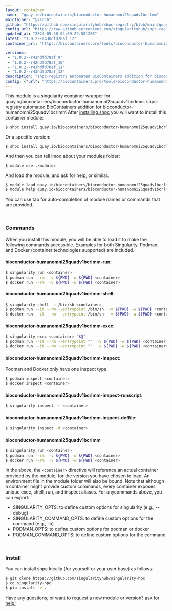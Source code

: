 ```yaml
---
layout: container
name:  "quay.io/biocontainers/bioconductor-humanomni25quadv1bcrlmm"
maintainer: "@vsoch"
github: "https://github.com/singularityhub/shpc-registry/blob/main/quay.io/biocontainers/bioconductor-humanomni25quadv1bcrlmm/container.yaml"
config_url: "https://raw.githubusercontent.com/singularityhub/shpc-registry/main/quay.io/biocontainers/bioconductor-humanomni25quadv1bcrlmm/container.yaml"
updated_at: "2024-09-30 04:09:29.581286"
latest: "1.0.2--r43hdfd78af_12"
container_url: "https://biocontainers.pro/tools/bioconductor-humanomni25quadv1bcrlmm"

versions:
 - "1.0.2--r41hdfd78af_9"
 - "1.0.2--r42hdfd78af_10"
 - "1.0.2--r43hdfd78af_11"
 - "1.0.2--r43hdfd78af_12"
description: "shpc-registry automated BioContainers addition for bioconductor-humanomni25quadv1bcrlmm"
config: {"url": "https://biocontainers.pro/tools/bioconductor-humanomni25quadv1bcrlmm", "maintainer": "@vsoch", "description": "shpc-registry automated BioContainers addition for bioconductor-humanomni25quadv1bcrlmm", "latest": {"1.0.2--r43hdfd78af_12": "sha256:ba1a1f4f41236fd79e219ec595570fe6a69a40b14f689e5a8cff4a93fddb1026"}, "tags": {"1.0.2--r41hdfd78af_9": "sha256:b66dabb91413048c9d25b2a58bf02ea07bd2764b3804c11d1375da4fe5c8cdef", "1.0.2--r42hdfd78af_10": "sha256:80db4110248c92584cd38cdf6fabb61cce82fc6a5c34827d35b0d30761258896", "1.0.2--r43hdfd78af_11": "sha256:99c960fbbbe67443ccd99dad181054417d3e6d906c122fa7b36d3efe0b9db4dc", "1.0.2--r43hdfd78af_12": "sha256:ba1a1f4f41236fd79e219ec595570fe6a69a40b14f689e5a8cff4a93fddb1026"}, "docker": "quay.io/biocontainers/bioconductor-humanomni25quadv1bcrlmm"}
---
```


This module is a singularity container wrapper for quay.io/biocontainers/bioconductor-humanomni25quadv1bcrlmm.
shpc-registry automated BioContainers addition for bioconductor-humanomni25quadv1bcrlmm
After [installing shpc](#install) you will want to install this container module:


```bash
$ shpc install quay.io/biocontainers/bioconductor-humanomni25quadv1bcrlmm
```

Or a specific version:

```bash
$ shpc install quay.io/biocontainers/bioconductor-humanomni25quadv1bcrlmm:1.0.2--r43hdfd78af_12
```

And then you can tell lmod about your modules folder:

```bash
$ module use ./modules
```

And load the module, and ask for help, or similar.

```bash
$ module load quay.io/biocontainers/bioconductor-humanomni25quadv1bcrlmm/1.0.2--r43hdfd78af_12
$ module help quay.io/biocontainers/bioconductor-humanomni25quadv1bcrlmm/1.0.2--r43hdfd78af_12
```

You can use tab for auto-completion of module names or commands that are provided.

<br>

### Commands

When you install this module, you will be able to load it to make the following commands accessible.
Examples for both Singularity, Podman, and Docker (container technologies supported) are included.

#### bioconductor-humanomni25quadv1bcrlmm-run:

```bash
$ singularity run <container>
$ podman run --rm  -v ${PWD} -w ${PWD} <container>
$ docker run --rm  -v ${PWD} -w ${PWD} <container>
```

#### bioconductor-humanomni25quadv1bcrlmm-shell:

```bash
$ singularity shell -s /bin/sh <container>
$ podman run --it --rm --entrypoint /bin/sh  -v ${PWD} -w ${PWD} <container>
$ docker run --it --rm --entrypoint /bin/sh  -v ${PWD} -w ${PWD} <container>
```

#### bioconductor-humanomni25quadv1bcrlmm-exec:

```bash
$ singularity exec <container> "$@"
$ podman run --it --rm --entrypoint ""  -v ${PWD} -w ${PWD} <container> "$@"
$ docker run --it --rm --entrypoint ""  -v ${PWD} -w ${PWD} <container> "$@"
```

#### bioconductor-humanomni25quadv1bcrlmm-inspect:

Podman and Docker only have one inspect type.

```bash
$ podman inspect <container>
$ docker inspect <container>
```

#### bioconductor-humanomni25quadv1bcrlmm-inspect-runscript:

```bash
$ singularity inspect -r <container>
```

#### bioconductor-humanomni25quadv1bcrlmm-inspect-deffile:

```bash
$ singularity inspect -d <container>
```



#### bioconductor-humanomni25quadv1bcrlmm

```bash
$ singularity run <container>
$ podman run --rm  -v ${PWD} -w ${PWD} <container>
$ docker run --rm  -v ${PWD} -w ${PWD} <container>
```


In the above, the `<container>` directive will reference an actual container provided
by the module, for the version you have chosen to load. An environment file in the
module folder will also be bound. Note that although a container
might provide custom commands, every container exposes unique exec, shell, run, and
inspect aliases. For anycommands above, you can export:

 - SINGULARITY_OPTS: to define custom options for singularity (e.g., --debug)
 - SINGULARITY_COMMAND_OPTS: to define custom options for the command (e.g., -b)
 - PODMAN_OPTS: to define custom options for podman or docker
 - PODMAN_COMMAND_OPTS: to define custom options for the command

<br>

### Install

You can install shpc locally (for yourself or your user base) as follows:

```bash
$ git clone https://github.com/singularityhub/singularity-hpc
$ cd singularity-hpc
$ pip install -e .
```

Have any questions, or want to request a new module or version? [ask for help!](https://github.com/singularityhub/singularity-hpc/issues)